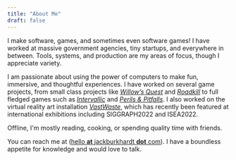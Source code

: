 ```yaml
---
title: "About Me"
draft: false
---
```


I make software, games, and sometimes even software games! I have worked at massive government agencies, tiny startups, and everywhere in between. Tools, systems, and production are my areas of focus, though I appreciate variety. 

I am passionate about using the power of computers to make fun, immersive, and thoughtful experiences. I have worked on several game projects, from small class projects like [*Willow’s Quest*](https://jackburkhardt.com/projects/willowsquest/) and [*Roadkill*](https://jackburkhardt.com/projects/roadkill/) to full fledged games such as [*Intervallic*](https://jackburkhardt.com/projects/intervallic/) and [*Perils & Pitfalls*](https://jackburkhardt.com/projects/perils-and-pitfalls/). I also worked on the virtual reality art installation [*VastWaste*](https://jackburkhardt.com/projects/vastwaste/), which has recently been featured at international exhibitions including SIGGRAPH2022 and ISEA2022.

Offline, I'm mostly reading, cooking, or spending quality time with friends.

You can reach me at ([hello **at** jackburkhardt **dot** com](mailto:hello@jackburkhardt.com)). I have a boundless appetite for knowledge and would love to talk.